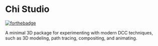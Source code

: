 # Chi Studio
[![forthebadge](https://forthebadge.com/images/badges/made-with-c-plus-plus.svg)](https://forthebadge.com/)

A minimal 3D package for experimenting with modern DCC techniques, such as 3D modeling, path tracing, compositing, and animating.
